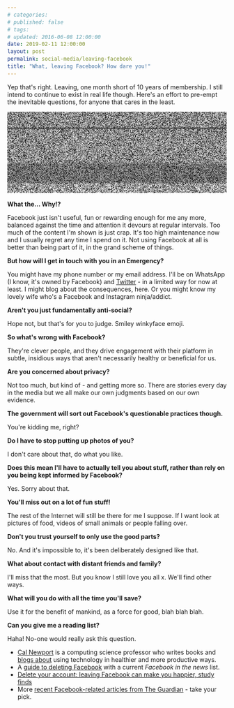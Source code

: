 ```yaml
---
# categories: 
# published: false
# tags: 
# updated: 2016-06-08 12:00:00
date: 2019-02-11 12:00:00
layout: post
permalink: social-media/leaving-facebook
title: "What, leaving Facebook? How dare you!"
---
```


Yep that's right. Leaving, one month short of 10 years of membership.  I still intend to continue to exist in real life though.  Here's an effort to pre-empt the inevitable questions, for anyone that cares in the least.

![static](/img/static.png)

**What the... Why!?**

Facebook just isn't useful, fun or rewarding enough for me any more, balanced against the time and attention it devours at regular intervals. Too much of the content I'm shown is just crap. It's too high maintenance now and I usually regret any time I spend on it. Not using Facebook at all is better than being part of it, in the grand scheme of things.

**But how will I get in touch with you in an Emergency?**

You might have my phone number or my email address.  I'll be on WhatsApp (I know, it's owned by Facebook) and [Twitter](https://twitter.com/kennyfraser) - in a limited way for now at least. I might blog about the consequences, here. Or you might know my lovely wife who's a Facebook and Instagram ninja/addict.

**Aren't you just fundamentally anti-social?**

Hope not, but that's for you to judge. Smiley winkyface emoji.

**So what's wrong with Facebook?**

They're clever people, and they drive engagement with their platform in subtle, insidious ways that aren't necessarily healthy or beneficial for us.

**Are you concerned about privacy?**

Not too much, but kind of - and getting more so. There are stories every day in the media but we all make our own judgments based on our own evidence.

**The government will sort out Facebook's questionable practices though.**

You're kidding me, right?

**Do I have to stop putting up photos of you?**

I don't care about that, do what you like.

**Does this mean I'll have to actually tell you about stuff, rather than rely on  you being kept informed by Facebook?**

Yes. Sorry about that.

**You'll miss out on a lot of fun stuff!**

The rest of the Internet will still be there for me I suppose. If I want look at pictures of food, videos of small animals or people falling over.

**Don't you trust yourself to only use the good parts?**

No. And it's impossible to, it's been deliberately designed like that.

**What about contact with distant friends and family?**

I'll miss that the most. But you know I still love you all x.  We'll find other ways.

**What will you do with all the time you'll save?**

Use it for the benefit of mankind, as a force for good, blah blah blah.

**Can you give me a reading list?**

Haha! No-one would really ask this question.

* [Cal Newport](http://calnewport.com/) is a computing science professor who writes books and [blogs about](http://calnewport.com/blog/) using technology in healthier and more productive ways.
* A [guide to deleting Facebook](https://deletefacebook.com/) with a current <em>Facebook in the news</em> list.
* [Delete your account: leaving Facebook can make you happier, study finds](https://www.theguardian.com/technology/2019/feb/01/facebook-mental-health-study-happiness-delete-account)
* More [recent Facebook-related articles from The Guardian](https://www.theguardian.com/technology/facebook) - take your pick.